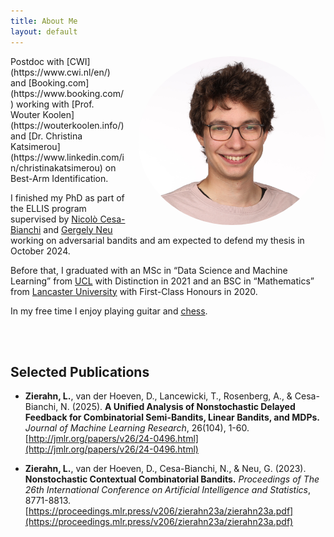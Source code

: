 ```yaml
---
title: About Me
layout: default
---
```


<img style="float: right; width: 300px; border-radius: 50%; margin-left: 20px;" src="https://raw.githubusercontent.com/LukasZierahn/LukasZierahn.github.io/refs/heads/main/assets/img/profile_cut.JPG">

<div markdown="1">
Postdoc with [CWI](https://www.cwi.nl/en/) and [Booking.com](https://www.booking.com/) working with [Prof. Wouter Koolen](https://wouterkoolen.info/) and [Dr. Christina Katsimerou](https://www.linkedin.com/in/christinakatsimerou) on Best-Arm Identification.

I finished my PhD as part of the ELLIS program supervised by [Nicolò Cesa-Bianchi](https://cesa-bianchi.di.unimi.it/) and [Gergely Neu](https://cs.bme.hu/~gergo/) working on adversarial bandits and am expected to defend my thesis in October 2024. 

Before that, I graduated with an MSc in “Data Science and Machine Learning” from [UCL](https://www.ucl.ac.uk/) with Distinction in 2021 and an BSC in “Mathematics” from [Lancaster University](https://www.lancaster.ac.uk/) with First-Class Honours in 2020.

In my free time I enjoy playing guitar and [chess](https://lichess.org/@/YasoKuhl).

<br/><br/>

## Selected Publications

*   **Zierahn, L.**, van der Hoeven, D., Lancewicki, T., Rosenberg, A., & Cesa-Bianchi, N. (2025). **A Unified Analysis of Nonstochastic Delayed Feedback for Combinatorial Semi-Bandits, Linear Bandits, and MDPs.** *Journal of Machine Learning Research*, 26(104), 1-60. [http://jmlr.org/papers/v26/24-0496.html](http://jmlr.org/papers/v26/24-0496.html)

*   **Zierahn, L.**, van der Hoeven, D., Cesa-Bianchi, N., & Neu, G. (2023). **Nonstochastic Contextual Combinatorial Bandits.** *Proceedings of The 26th International Conference on Artificial Intelligence and Statistics*, 8771-8813. [https://proceedings.mlr.press/v206/zierahn23a/zierahn23a.pdf](https://proceedings.mlr.press/v206/zierahn23a/zierahn23a.pdf)

